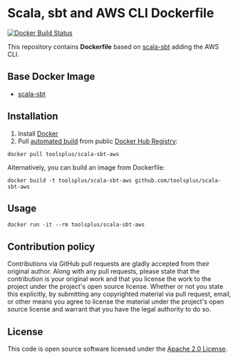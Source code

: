# Scala, sbt and AWS CLI Dockerfile

[![Docker Build Status](https://img.shields.io/docker/build/toolsplus/scala-sbt-aws.svg)]()

This repository contains **Dockerfile** based on [scala-sbt](https://github.com/hseeberger/scala-sbt)
adding the AWS CLI.


## Base Docker Image ##

* [scala-sbt](https://github.com/hseeberger/scala-sbt)


## Installation ##

1. Install [Docker](https://www.docker.com)
2. Pull [automated build](https://registry.hub.docker.com/u/toolsplus/scala-sbt-aws) from public [Docker Hub Registry](https://registry.hub.docker.com):
```
docker pull toolsplus/scala-sbt-aws
```
Alternatively, you can build an image from Dockerfile:
```
docker build -t toolsplus/scala-sbt-aws github.com/toolsplus/scala-sbt-aws
```


## Usage ##

```
docker run -it --rm toolsplus/scala-sbt-aws
```


## Contribution policy ##

Contributions via GitHub pull requests are gladly accepted from their original author. Along with any pull requests, please state that the contribution is your original work and that you license the work to the project under the project's open source license. Whether or not you state this explicitly, by submitting any copyrighted material via pull request, email, or other means you agree to license the material under the project's open source license and warrant that you have the legal authority to do so.


## License ##

This code is open source software licensed under the [Apache 2.0 License]("http://www.apache.org/licenses/LICENSE-2.0.html").